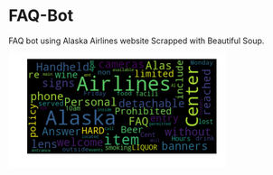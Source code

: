 # FAQ-Bot
FAQ bot using Alaska Airlines website Scrapped with Beautiful Soup.

 ![title](images/WCofAlaskaAirFAQ.png)
